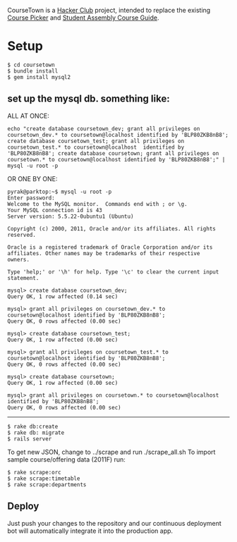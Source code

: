 CourseTown is a [Hacker Club](http://hacktown.cs.dartmouth.edu) project, intended to replace the existing [Course Picker](http://hacktown.cs.dartmouth.edu/nose/) and [Student Assembly Course Guide](http://hacktown.cs.dartmouth.edu/gudru/). 

# Setup

```
$ cd coursetown
$ bundle install
$ gem install mysql2
```
set up the mysql db. something like:
-----------

ALL AT ONCE:

```
echo "create database coursetown_dev; grant all privileges on coursetown_dev.* to coursetown@localhost identified by 'BLP80ZKB8nB8'; create database coursetown_test; grant all privileges on coursetown_test.* to coursetown@localhost  identified by 'BLP80ZKB8nB8'; create database coursetown; grant all privileges on coursetown.* to coursetown@localhost identified by 'BLP80ZKB8nB8';" | mysql -u root -p
```

OR ONE BY ONE:
```
pyrak@parktop:~$ mysql -u root -p
Enter password: 
Welcome to the MySQL monitor.  Commands end with ; or \g.
Your MySQL connection id is 43
Server version: 5.5.22-0ubuntu1 (Ubuntu)

Copyright (c) 2000, 2011, Oracle and/or its affiliates. All rights reserved.

Oracle is a registered trademark of Oracle Corporation and/or its
affiliates. Other names may be trademarks of their respective
owners.

Type 'help;' or '\h' for help. Type '\c' to clear the current input statement.

mysql> create database coursetown_dev;
Query OK, 1 row affected (0.14 sec)

mysql> grant all privileges on coursetown_dev.* to coursetown@localhost identified by 'BLP80ZKB8nB8';
Query OK, 0 rows affected (0.00 sec)

mysql> create database coursetown_test;
Query OK, 1 row affected (0.00 sec)

mysql> grant all privileges on coursetown_test.* to coursetown@localhost identified by 'BLP80ZKB8nB8';
Query OK, 0 rows affected (0.00 sec)

mysql> create database coursetown;
Query OK, 1 row affected (0.00 sec)

mysql> grant all privileges on coursetown.* to coursetown@localhost identified by 'BLP80ZKB8nB8';
Query OK, 0 rows affected (0.00 sec)
```

-----------
```
$ rake db:create
$ rake db: migrate
$ rails server
```


To get new JSON, change to ../scrape and run ./scrape_all.sh
To import sample course/offering data (2011F) run:

```
$ rake scrape:orc
$ rake scrape:timetable
$ rake scrape:departments
```
Deploy
------

Just push your changes to the repository and our continuous deployment
bot will automatically integrate it into the production app.

